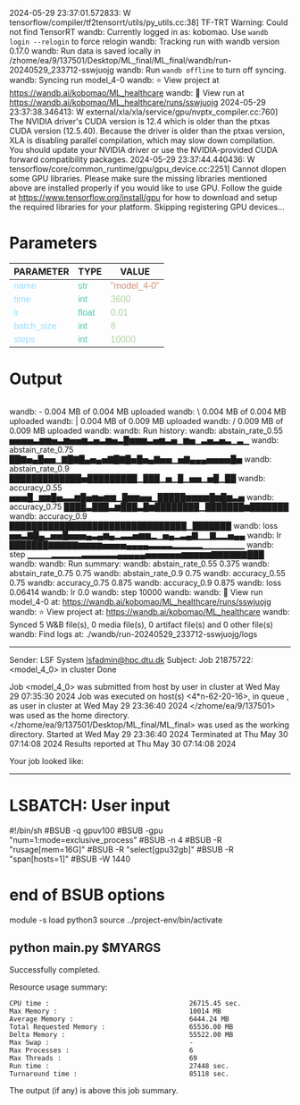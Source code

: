 2024-05-29 23:37:01.572833: W tensorflow/compiler/tf2tensorrt/utils/py_utils.cc:38] TF-TRT Warning: Could not find TensorRT
wandb: Currently logged in as: kobomao. Use `wandb login --relogin` to force relogin
wandb: Tracking run with wandb version 0.17.0
wandb: Run data is saved locally in /zhome/ea/9/137501/Desktop/ML_final/ML_final/wandb/run-20240529_233712-sswjuojg
wandb: Run `wandb offline` to turn off syncing.
wandb: Syncing run model_4-0
wandb: ⭐️ View project at https://wandb.ai/kobomao/ML_healthcare
wandb: 🚀 View run at https://wandb.ai/kobomao/ML_healthcare/runs/sswjuojg
2024-05-29 23:37:38.346413: W external/xla/xla/service/gpu/nvptx_compiler.cc:760] The NVIDIA driver's CUDA version is 12.4 which is older than the ptxas CUDA version (12.5.40). Because the driver is older than the ptxas version, XLA is disabling parallel compilation, which may slow down compilation. You should update your NVIDIA driver or use the NVIDIA-provided CUDA forward compatibility packages.
2024-05-29 23:37:44.440436: W tensorflow/core/common_runtime/gpu/gpu_device.cc:2251] Cannot dlopen some GPU libraries. Please make sure the missing libraries mentioned above are installed properly if you would like to use GPU. Follow the guide at https://www.tensorflow.org/install/gpu for how to download and setup the required libraries for your platform.
Skipping registering GPU devices...

<style>
c { color: #9cdcfe; font-family: 'Verdana', sans-serif;} /* VARIABLE */
d { color: #4EC9B0; font-family: 'Verdana', sans-serif;} /* CLASS */
e { color: #569cd6; font-family: 'Verdana', sans-serif;} /* BOOL */
f { color: #b5cea8; font-family: 'Verdana', sans-serif;} /* NUMBERS */
j { color: #ce9178; font-family: 'Verdana', sans-serif;} /* STRING */
k { font-family: 'Verdana', sans-serif;} /* SYMBOLS */
</style>

# Parameters

| PARAMETER         | TYPE              | VALUE             |
|-------------------|-------------------|-------------------|
| <c>name</c>       | <d>str</d>        | <j>"model_4-0"</j> |
| <c>time</c>       | <d>int</d>        | <f>3600</f>       |
| <c>lr</c>         | <d>float</d>      | <f>0.01</f>       |
| <c>batch_size</c> | <d>int</d>        | <f>8</f>          |
| <c>steps</c>      | <d>int</d>        | <f>10000</f>      |

# Output

```
```
wandb: - 0.004 MB of 0.004 MB uploadedwandb: \ 0.004 MB of 0.004 MB uploadedwandb: | 0.004 MB of 0.009 MB uploadedwandb: / 0.009 MB of 0.009 MB uploadedwandb: 
wandb: Run history:
wandb: abstain_rate_0.55 ▅▅▅▅▃▆▆▅▃▆▅▅▆▃▅▃▆▅▃█▆▆▆▃▅▆▃▅▁▆▅▁▃▅▃▅▃▁▃▁
wandb: abstain_rate_0.75 ██▇▅▄█▅▅▁▇█▇█▄▅▄▅▇█▇█▅█▅▄▇▅▅▁▅▇▄▄▄▅▅▅▅█▅
wandb:  abstain_rate_0.9 █████████████▅█████████▁███▁▅▁█▁▅▅▁▅█▁██
wandb:     accuracy_0.55 ▅▅▅█▁▆▆█▅▃▃▆█▅▆▅▆▆▁█▆▆▅▅▁█████▆▆▆▆█▆█▆▃▅
wandb:     accuracy_0.75 ████▃███▃▆███▃█▆████████▁███████▆███████
wandb:      accuracy_0.9 ████████████████████████████████▁███████
wandb:              loss ▅▅▃▇█▄▂▅▅█▅▅▅▄▃▄▆▄▂▃▃▅▆▆▂▁▅▄▂▃▄▇▁▁▇▂▂▅▄▄
wandb:                lr ███████▇▇▇▇▇▆▆▆▆▅▅▅▅▄▄▄▄▃▃▃▃▂▂▂▂▂▁▁▁▁▁▁▁
wandb:              step ▁▁▁▁▂▂▂▂▂▃▃▃▃▃▃▄▄▄▄▄▅▅▅▅▅▅▆▆▆▆▆▇▇▇▇▇▇███
wandb: 
wandb: Run summary:
wandb: abstain_rate_0.55 0.375
wandb: abstain_rate_0.75 0.75
wandb:  abstain_rate_0.9 0.75
wandb:     accuracy_0.55 0.75
wandb:     accuracy_0.75 0.875
wandb:      accuracy_0.9 0.875
wandb:              loss 0.06414
wandb:                lr 0.0
wandb:              step 10000
wandb: 
wandb: 🚀 View run model_4-0 at: https://wandb.ai/kobomao/ML_healthcare/runs/sswjuojg
wandb: ⭐️ View project at: https://wandb.ai/kobomao/ML_healthcare
wandb: Synced 5 W&B file(s), 0 media file(s), 0 artifact file(s) and 0 other file(s)
wandb: Find logs at: ./wandb/run-20240529_233712-sswjuojg/logs

------------------------------------------------------------
Sender: LSF System <lsfadmin@hpc.dtu.dk>
Subject: Job 21875722: <model_4_0> in cluster <dcc> Done

Job <model_4_0> was submitted from host <n-62-30-6> by user <s183914> in cluster <dcc> at Wed May 29 07:35:30 2024
Job was executed on host(s) <4*n-62-20-16>, in queue <gpuv100>, as user <s183914> in cluster <dcc> at Wed May 29 23:36:40 2024
</zhome/ea/9/137501> was used as the home directory.
</zhome/ea/9/137501/Desktop/ML_final/ML_final> was used as the working directory.
Started at Wed May 29 23:36:40 2024
Terminated at Thu May 30 07:14:08 2024
Results reported at Thu May 30 07:14:08 2024

Your job looked like:

------------------------------------------------------------
# LSBATCH: User input
#!/bin/sh
#BSUB -q gpuv100
#BSUB -gpu "num=1:mode=exclusive_process"
#BSUB -n 4
#BSUB -R "rusage[mem=16G]"
#BSUB -R "select[gpu32gb]"
#BSUB -R "span[hosts=1]"
#BSUB -W 1440
# end of BSUB options
module -s load python3
source ../project-env/bin/activate

python main.py $MYARGS
------------------------------------------------------------

Successfully completed.

Resource usage summary:

    CPU time :                                   26715.45 sec.
    Max Memory :                                 10014 MB
    Average Memory :                             6444.24 MB
    Total Requested Memory :                     65536.00 MB
    Delta Memory :                               55522.00 MB
    Max Swap :                                   -
    Max Processes :                              6
    Max Threads :                                69
    Run time :                                   27448 sec.
    Turnaround time :                            85118 sec.

The output (if any) is above this job summary.

